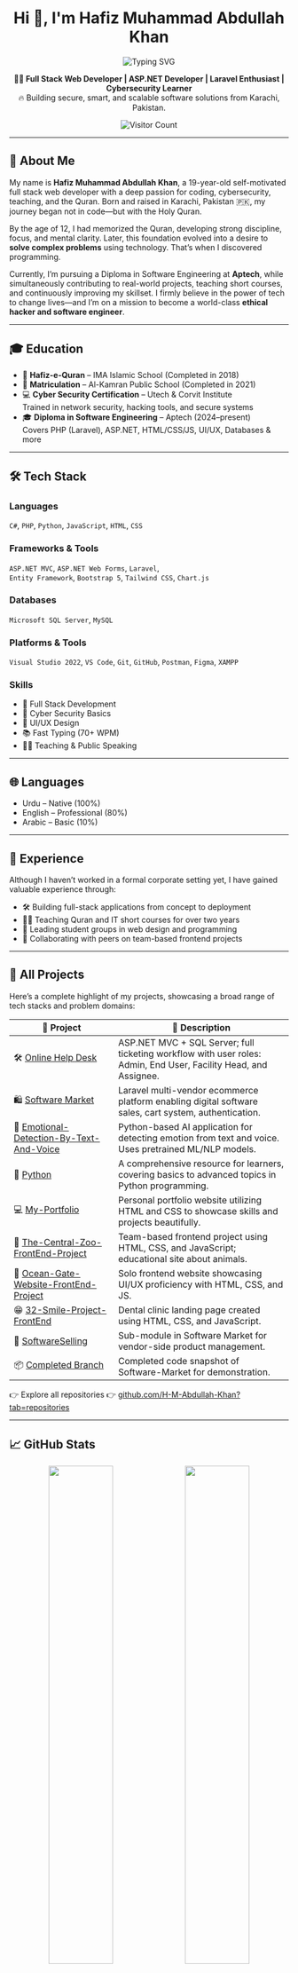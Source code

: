 <h1 align="center">Hi 👋, I'm Hafiz Muhammad Abdullah Khan</h1>

<p align="center">
  <img src="https://readme-typing-svg.herokuapp.com?font=Fira+Code&pause=1000&color=00BFFF&center=true&vCenter=true&width=435&lines=Full+Stack+Web+Developer;ASP.NET+%7C+Laravel+Specialist;Cybersecurity+Learner+%F0%9F%94%91;Quran+Teacher+%7C+Code+Lover+%F0%9F%93%9A" alt="Typing SVG" />
</p>

<p align="center">
  <b>🧑‍💻 Full Stack Web Developer | ASP.NET Developer | Laravel Enthusiast | Cybersecurity Learner</b><br/>
  🔥 Building secure, smart, and scalable software solutions from Karachi, Pakistan.
</p>

<p align="center">
  <img src="https://komarev.com/ghpvc/?username=H-M-Abdullah-Khan&label=Profile+Views&color=blue&style=flat-square" alt="Visitor Count"/>
</p>

---

## 🚀 About Me

My name is **Hafiz Muhammad Abdullah Khan**, a 19-year-old self-motivated full stack web developer with a deep passion for coding, cybersecurity, teaching, and the Quran. Born and raised in Karachi, Pakistan 🇵🇰, my journey began not in code—but with the Holy Quran.

By the age of 12, I had memorized the Quran, developing strong discipline, focus, and mental clarity. Later, this foundation evolved into a desire to **solve complex problems** using technology. That’s when I discovered programming.

Currently, I’m pursuing a Diploma in Software Engineering at **Aptech**, while simultaneously contributing to real-world projects, teaching short courses, and continuously improving my skillset. I firmly believe in the power of tech to change lives—and I’m on a mission to become a world-class **ethical hacker and software engineer**.

---

## 🎓 Education

- 🕌 **Hafiz-e-Quran** – IMA Islamic School (Completed in 2018)  
- 🏫 **Matriculation** – Al-Kamran Public School (Completed in 2021)  
- 💻 **Cyber Security Certification** – Utech & Corvit Institute  
  Trained in network security, hacking tools, and secure systems  
- 🎓 **Diploma in Software Engineering** – Aptech (2024–present)  
  Covers PHP (Laravel), ASP.NET, HTML/CSS/JS, UI/UX, Databases & more

---

## 🛠 Tech Stack

### Languages
`C#`, `PHP`, `Python`, `JavaScript`, `HTML`, `CSS`

### Frameworks & Tools
`ASP.NET MVC`, `ASP.NET Web Forms`, `Laravel`,  
`Entity Framework`, `Bootstrap 5`, `Tailwind CSS`, `Chart.js`

### Databases
`Microsoft SQL Server`, `MySQL`

### Platforms & Tools
`Visual Studio 2022`, `VS Code`, `Git`, `GitHub`, `Postman`, `Figma`, `XAMPP`

### Skills
- 🧠 Full Stack Development  
- 🔐 Cyber Security Basics  
- 🎨 UI/UX Design  
- 📚 Fast Typing (70+ WPM)  
- 🧑‍🏫 Teaching & Public Speaking

---

## 🌐 Languages

- Urdu – Native (100%)  
- English – Professional (80%)  
- Arabic – Basic (10%)

---

## 💼 Experience

Although I haven’t worked in a formal corporate setting yet, I have gained valuable experience through:

- 🛠 Building full-stack applications from concept to deployment  
- 👨‍🏫 Teaching Quran and IT short courses for over two years  
- 📘 Leading student groups in web design and programming  
- 🤝 Collaborating with peers on team-based frontend projects

---

## 🌟 All Projects

Here’s a complete highlight of my projects, showcasing a broad range of tech stacks and problem domains:

| 🔧 Project | 💬 Description |
|-----------|----------------|
| 🛠️ [Online Help Desk](https://github.com/H-M-Abdullah-Khan/Online-Help-Desk) | ASP.NET MVC + SQL Server; full ticketing workflow with user roles: Admin, End User, Facility Head, and Assignee. |
| 🛍️ [Software Market](https://github.com/H-M-Abdullah-Khan/Software-Market) | Laravel multi-vendor ecommerce platform enabling digital software sales, cart system, authentication. |
| 🤖 [Emotional-Detection-By-Text-And-Voice](https://github.com/H-M-Abdullah-Khan/Emotional-Detection-By-Text-And-Voice) | Python-based AI application for detecting emotion from text and voice. Uses pretrained ML/NLP models. |
| 🔧 [Python](https://github.com/H-M-Abdullah-Khan/Python) | A comprehensive resource for learners, covering basics to advanced topics in Python programming. |
| 💻 [My-Portfolio](https://github.com/H-M-Abdullah-Khan/My-Portfolio) | Personal portfolio website utilizing HTML and CSS to showcase skills and projects beautifully. |
| 🦁 [The-Central-Zoo-FrontEnd-Project](https://github.com/H-M-Abdullah-Khan/The-Central-Zoo-FrontEnd-Project) | Team-based frontend project using HTML, CSS, and JavaScript; educational site about animals. |
| 🌊 [Ocean-Gate-Website-FrontEnd-Project](https://github.com/H-M-Abdullah-Khan/Ocean-Gate-Website-FrontEnd-Project) | Solo frontend website showcasing UI/UX proficiency with HTML, CSS, and JS. |
| 😁 [32-Smile-Project-FrontEnd](https://github.com/H-M-Abdullah-Khan/32-Smile-Project-FrontEnd) | Dental clinic landing page created using HTML, CSS, and JavaScript. |
| 🔄 [SoftwareSelling](https://github.com/H-M-Abdullah-Khan/Software-Market/tree/main/SoftwareSelling) | Sub-module in Software Market for vendor-side product management. |
| 📦 [Completed Branch](https://github.com/H-M-Abdullah-Khan/Software-Market/tree/main/Completed) | Completed code snapshot of Software-Market for demonstration. |

👉 Explore all repositories 👉 [github.com/H-M-Abdullah-Khan?tab=repositories](https://github.com/H-M-Abdullah-Khan?tab=repositories)

---

## 📈 GitHub Stats

<p align="center">
  <img src="https://github-readme-stats.vercel.app/api?username=H-M-Abdullah-Khan&show_icons=true&theme=radical" width="48%"/>
  <img src="https://github-readme-stats.vercel.app/api/top-langs/?username=H-M-Abdullah-Khan&layout=compact&theme=radical" width="48%"/>
</p>

---

## 🧠 Future Goals

- ✅ Advance knowledge in **ASP.NET Core**, **Blazor**, and **Laravel**  
- ✅ Learn **React.js**, **Vue.js**, and **API development**  
- ✅ Prepare for **Certified Ethical Hacker (CEH)** certification  
- ✅ Launch a YouTube/blog teaching tech & cybersecurity in Urdu  
- ✅ Build and launch a **SaaS tool** to solve real-world problems

---

## 💬 Fun Facts

- 🔍 Debugging is like solving mysteries 🕵️‍♂️  
- 📿 I recite Quran daily to stay grounded  
- ✍️ I built my first site using Notepad++  
- 🤝 I enjoy mentorship and helping others learn  
- 🧩 For me, each bug is a fun puzzle!

---

## 📬 Let’s Connect

- ✉️ Email: [m.abdullahkhan9990@gmail.com](mailto:m.abdullahkhan9990@gmail.com)  
- 🌐 GitHub: [@H-M-Abdullah-Khan](https://github.com/H-M-Abdullah-Khan)  

---

> _“I code for passion, teach to give back, and grow to uplift others.”_  
> _“From memorizing verses to designing full-stack apps — this is my journey.”_

---

**Thanks for visiting my profile!** 🙏  
Feel free to star your favorite projects ⭐ and reach out if you want to collaborate!

> _“From memorizing verses to designing full-stack apps — this is my journey.”_

---

**Thanks for visiting!** 🙏  
Don’t forget to ⭐ star the repositories you like and connect if you want to collaborate!

